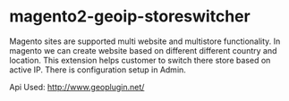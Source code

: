# magento2-geoip-storeswitcher

Magento sites are supported multi website and multistore functionality. In magento we can create website based on different different country and location. This extension helps customer to switch there store based on active IP. There is configuration setup in Admin.

Api Used: http://www.geoplugin.net/
